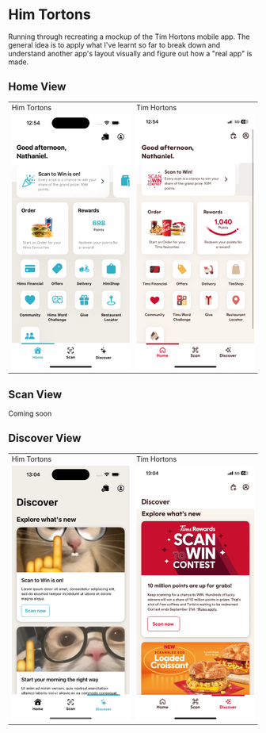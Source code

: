 # Him Tortons

Running through recreating a mockup of the Tim Hortons mobile app. The general idea is to apply what I've learnt so far to break down and understand another app's layout visually and figure out how a "real app" is made.

## Home View

<table>
  <tr>
    <td>Him Tortons</td>
     <td>Tim Hortons</td>
  </tr>
  <tr>
    <td><img src="screenshots/ht-home.png" width=270></td>
    <td><img src="screenshots/th-home.jpeg" width=270></td>
  </tr>
 </table>

## Scan View

Coming soon

## Discover View

<table>
  <tr>
    <td>Him Tortons</td>
     <td>Tim Hortons</td>
  </tr>
  <tr>
    <td><img src="screenshots/ht-discover.png" width=270></td>
    <td><img src="screenshots/th-discover.jpeg" width=270></td>
  </tr>
 </table>
